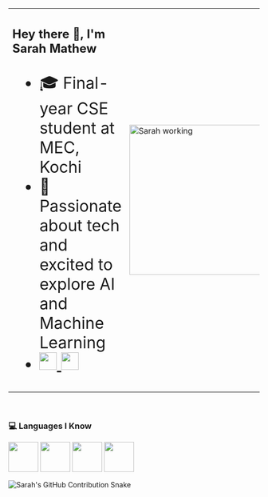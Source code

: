 <table border="0" style="width:100%;">
  <tr>
    <td valign="top" width="70%">
      <h2>Hey there 👋, I'm Sarah Mathew</h2>
      <ul style="font-size: 2em;">
        <li>🎓 Final-year CSE student at MEC, Kochi</li>
        <li>🤖 Passionate about tech and excited to explore AI and Machine Learning</li>
        <li>
          <a href="mailto:sarahchintu2003@gmail.com">
            <img src="https://upload.wikimedia.org/wikipedia/commons/4/4e/Gmail_Icon.png" width="35">
          </a>
          <a href="https://www.linkedin.com/in/sarah-mathew7/">
            <img src="https://cdn.jsdelivr.net/gh/devicons/devicon/icons/linkedin/linkedin-original.svg" width="35">
          </a>
        </li>
      </ul>
    </td>
    <td width="40%">
      <img src="zerah.gif" alt="Sarah working" width="300">
    </td>
  </tr>
</table>

<br>

### 💻 Languages I Know

<p>
  <img src="https://cdn.jsdelivr.net/gh/devicons/devicon/icons/python/python-original.svg" width="60"/>
  <img src="https://cdn.jsdelivr.net/gh/devicons/devicon/icons/java/java-original.svg" width="60"/>
  <img src="https://cdn.jsdelivr.net/gh/devicons/devicon/icons/c/c-original.svg" width="60"/>
  <img src="https://cdn.jsdelivr.net/gh/devicons/devicon/icons/cplusplus/cplusplus-original.svg" width="60"/>
</p>
<img src="https://raw.githubusercontent.com/sarah20037/sarah20037/output/github-contribution-grid-snake.svg" alt="Sarah's GitHub Contribution Snake"/>
